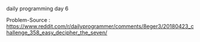 daily programming day 6

Problem-Source : https://www.reddit.com/r/dailyprogrammer/comments/8eger3/20180423_challenge_358_easy_decipher_the_seven/